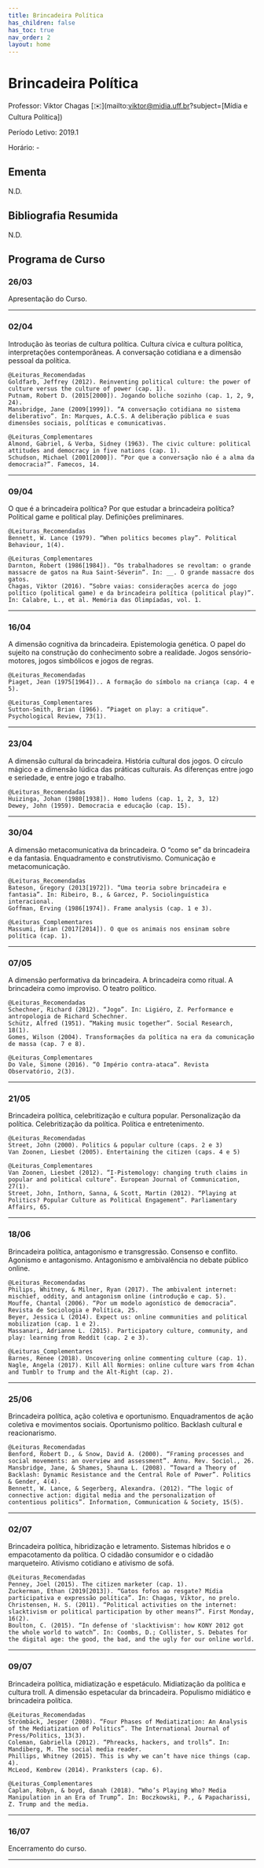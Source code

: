 ```yaml
---
title: Brincadeira Política
has_children: false
has_toc: true
nav_order: 2
layout: home
---
```


# Brincadeira Política

Professor: Viktor Chagas [✉️](mailto:viktor@midia.uff.br?subject=[Mídia e Cultura Política])

Período Letivo: 2019.1

Horário: -

## Ementa

N.D.

## Bibliografia Resumida

N.D.


## Programa de Curso

### 26/03

Apresentação do Curso.

---

### 02/04

Introdução às teorias de cultura política. Cultura cívica e cultura política, interpretações contemporâneas. A conversação cotidiana e a dimensão pessoal da política.

```
@Leituras_Recomendadas ￼
Goldfarb, Jeffrey (2012). Reinventing political culture: the power of culture versus the culture of power (cap. 1).
Putnam, Robert D. (2015[2000]). Jogando boliche sozinho (cap. 1, 2, 9, 24).
Mansbridge, Jane (2009[1999]). “A conversação cotidiana no sistema deliberativo”. In: Marques, A.C.S. A deliberação pública e suas dimensões sociais, políticas e comunicativas.

@Leituras_Complementares ￼
Almond, Gabriel, & Verba, Sidney (1963). The civic culture: political attitudes and democracy in five nations (cap. 1).
Schudson, Michael (2001[2000]). “Por que a conversação não é a alma da democracia?”. Famecos, 14.
```

---

### 09/04

O que é a brincadeira política? Por que estudar a brincadeira política? Political game e political play. Definições preliminares.

```
@Leituras_Recomendadas ￼
Bennett, W. Lance (1979). “When politics becomes play”. Political Behaviour, 1(4).

@Leituras_Complementares ￼
Darnton, Robert (1986[1984]). “Os trabalhadores se revoltam: o grande massacre de gatos na Rua Saint-Séverin”. In: __. O grande massacre dos gatos.
Chagas, Viktor (2016). “Sobre vaias: considerações acerca do jogo político (political game) e da brincadeira política (political play)”. In: Calabre, L., et al. Memória das Olimpíadas, vol. 1.
```

---

### 16/04

A dimensão cognitiva da brincadeira. Epistemologia genética. O papel do sujeito na construção do conhecimento sobre a realidade. Jogos sensório-motores, jogos simbólicos e jogos de regras. 

```
@Leituras_Recomendadas ￼￼
Piaget, Jean (1975[1964]).. A formação do símbolo na criança (cap. 4 e 5).

@Leituras_Complementares ￼
Sutton-Smith, Brian (1966). “Piaget on play: a critique”. Psychological Review, 73(1).
```

---

### 23/04

A dimensão cultural da brincadeira. História cultural dos jogos. O círculo mágico e a dimensão lúdica das práticas culturais. As diferenças entre jogo e seriedade, e entre jogo e trabalho.

```
@Leituras_Recomendadas ￼￼￼
Huizinga, Johan (1980[1938]). Homo ludens (cap. 1, 2, 3, 12)
Dewey, John (1959). Democracia e educação (cap. 15).
```

---

### 30/04

A dimensão metacomunicativa da brincadeira. O “como se” da brincadeira e da fantasia. Enquadramento e construtivismo. Comunicação e metacomunicação. 

```
@Leituras_Recomendadas ￼￼￼
Bateson, Gregory (2013[1972]). “Uma teoria sobre brincadeira e fantasia”. In: Ribeiro, B., & Garcez, P. Sociolinguística interacional.
Goffman, Erving (1986[1974]). Frame analysis (cap. 1 e 3).

@Leituras_Complementares ￼￼￼
Massumi, Brian (2017[2014]). O que os animais nos ensinam sobre política (cap. 1).
```

---

### 07/05

A dimensão performativa da brincadeira. A brincadeira como ritual. A brincadeira como improviso.  O teatro político.

```
@Leituras_Recomendadas ￼￼￼
Schechner, Richard (2012). “Jogo”. In: Ligiéro, Z. Performance e antropologia de Richard Schechner.
Schütz, Alfred (1951). “Making music together”. Social Research, 18(1).
Gomes, Wilson (2004). Transformações da política na era da comunicação de massa (cap. 7 e 8).

@Leituras_Complementares ￼￼￼
Do Vale, Simone (2016). “O Império contra-ataca”. Revista Observatório, 2(3).

```

---

### 21/05

Brincadeira política, celebritização e cultura popular. Personalização da política. Celebritização da política. Política e entretenimento.

```
@Leituras_Recomendadas ￼￼￼
Street, John (2000). Politics & popular culture (caps. 2 e 3)
Van Zoonen, Liesbet (2005). Entertaining the citizen (caps. 4 e 5)

@Leituras_Complementares ￼￼￼
Van Zoonen, Liesbet (2012). “I-Pistemology: changing truth claims in popular and political culture”. European Journal of Communication, 27(1).
Street, John, Inthorn, Sanna, & Scott, Martin (2012). “Playing at Politics? Popular Culture as Political Engagement”. Parliamentary Affairs, 65.
```

---

### 18/06

Brincadeira política, antagonismo e transgressão. Consenso e conflito. Agonismo e antagonismo. Antagonismo e ambivalência no debate público online.

```
@Leituras_Recomendadas ￼￼￼
Philips, Whitney, & Milner, Ryan (2017). The ambivalent internet: mischief, oddity, and antagonism online (introdução e cap. 5).
Mouffe, Chantal (2006). “Por um modelo agonístico de democracia”. Revista de Sociologia e Política, 25.
Beyer, Jessica L (2014). Expect us: online communities and political mobilization (cap. 1 e 2). 
Massanari, Adrianne L. (2015). Participatory culture, community, and play: learning from Reddit (cap. 2 e 3).

@Leituras_Complementares ￼￼￼
Barnes, Renee (2018). Uncovering online commenting culture (cap. 1). 
Nagle, Angela (2017). Kill All Normies: online culture wars from 4chan and Tumblr to Trump and the Alt-Right (cap. 2). 
```

---

### 25/06

Brincadeira política, ação coletiva e oportunismo. Enquadramentos de ação coletiva e movimentos sociais. Oportunismo político. Backlash cultural e reacionarismo.

```
@Leituras_Recomendadas ￼￼￼
Benford, Robert D., & Snow, David A. (2000). “Framing processes and social movements: an overview and assessment”. Annu. Rev. Sociol., 26.
Mansbridge, Jane, & Shames, Shauna L. (2008). “Toward a Theory of Backlash: Dynamic Resistance and the Central Role of Power”. Politics & Gender, 4(4).
Bennett, W. Lance, & Segerberg, Alexandra. (2012). “The logic of connective action: digital media and the personalization of contentious politics”. Information, Communication & Society, 15(5).
```

---

### 02/07

Brincadeira política, hibridização e letramento. Sistemas híbridos e o empacotamento da política. O cidadão consumidor e o cidadão marqueteiro. Ativismo cotidiano e ativismo de sofá.

```
@Leituras_Recomendadas ￼￼￼
Penney, Joel (2015). The citizen marketer (cap. 1).
Zuckerman, Ethan (2019[2013]). “Gatos fofos ao resgate? Mídia participativa e expressão política”. In: Chagas, Viktor, no prelo.
Christensen, H. S. (2011). “Political activities on the internet: slacktivism or political participation by other means?”. First Monday, 16(2).
Boulton, C. (2015). “In defense of 'slacktivism': how KONY 2012 got the whole world to watch”. In: Coombs, D.; Collister, S. Debates for the digital age: the good, the bad, and the ugly for our online world.
```

---

### 09/07

Brincadeira política, midiatização e espetáculo. Midiatização da política e cultura troll. A dimensão espetacular da brincadeira. Populismo midiático e brincadeira política.

```
@Leituras_Recomendadas ￼￼￼
Strömbäck, Jesper (2008). “Four Phases of Mediatization: An Analysis of the Mediatization of Politics”. The International Journal of Press/Politics, 13(3). 
Coleman, Gabriella (2012). “Phreacks, hackers, and trolls”. In: Mandiberg, M. The social media reader.
Phillips, Whitney (2015). This is why we can’t have nice things (cap. 4).
McLeod, Kembrew (2014). Pranksters (cap. 6).

@Leituras_Complementares ￼￼￼
Caplan, Robyn, & boyd, danah (2018). “Who’s Playing Who? Media Manipulation in an Era of Trump”. In: Boczkowski, P., & Papacharissi, Z. Trump and the media.
```

---

### 16/07

Encerramento do curso.

---

